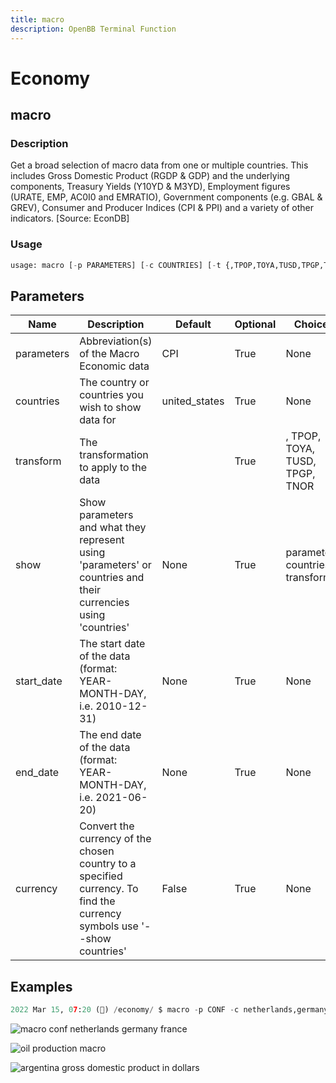 ```yaml
---
title: macro
description: OpenBB Terminal Function
---
```


# Economy

## macro

### Description

Get a broad selection of macro data from one or multiple countries. This includes Gross Domestic Product (RGDP & GDP) and the underlying components, Treasury Yields (Y10YD & M3YD), Employment figures (URATE, EMP, AC0I0 and EMRATIO), Government components (e.g. GBAL & GREV), Consumer and Producer Indices (CPI & PPI) and a variety of other indicators. [Source: EconDB]

### Usage

```python
usage: macro [-p PARAMETERS] [-c COUNTRIES] [-t {,TPOP,TOYA,TUSD,TPGP,TNOR}] [--show {parameters,countries,transform}] [-s START_DATE] [-e END_DATE] [--convert CURRENCY]
```

## Parameters

| Name | Description | Default | Optional | Choices |
| ---- | ----------- | ------- | -------- | ------- |
| parameters | Abbreviation(s) of the Macro Economic data | CPI | True | None |
| countries | The country or countries you wish to show data for | united_states | True | None |
| transform | The transformation to apply to the data |  | True | ,  TPOP,  TOYA,  TUSD,  TPGP,  TNOR |
| show | Show parameters and what they represent using 'parameters' or countries and their currencies using 'countries' | None | True | parameters, countries, transform |
| start_date | The start date of the data (format: YEAR-MONTH-DAY, i.e. 2010-12-31) | None | True | None |
| end_date | The end date of the data (format: YEAR-MONTH-DAY, i.e. 2021-06-20) | None | True | None |
| currency | Convert the currency of the chosen country to a specified currency. To find the currency symbols use '--show countries' | False | True | None |

## Examples

```python
2022 Mar 15, 07:20 (🦋) /economy/ $ macro -p CONF -c netherlands,germany,france -s 2005-01-01 -e 2022-01-01
```

![macro conf netherlands germany france](https://user-images.githubusercontent.com/46355364/159249787-a030cd2c-0b29-4522-a1a9-db0245d55d9f.png)

![oil production macro](https://user-images.githubusercontent.com/46355364/159251277-9381cc0a-7efe-41ce-af93-41d832103a1e.png)

![argentina gross domestic product in dollars](https://user-images.githubusercontent.com/46355364/159253210-c7135b12-b04a-49e4-8896-d03e4c25f520.png)
